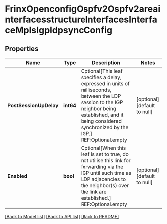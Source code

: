 # FrinxOpenconfigOspfv2Ospfv2areainterfacesstructureInterfacesInterfaceMplsIgpldpsyncConfig

## Properties
Name | Type | Description | Notes
------------ | ------------- | ------------- | -------------
**PostSessionUpDelay** | **int64** | Optional[This leaf specifies a delay, expressed in units of milliseconds, between the LDP session to the IGP neighbor being established, and it being considered synchronized by the IGP.] REF:Optional.empty | [optional] [default to null]
**Enabled** | **bool** | Optional[When this leaf is set to true, do not utilise this link for forwarding via the IGP until such time as LDP adjacencies to the neighbor(s) over the link are established.] REF:Optional.empty | [optional] [default to null]

[[Back to Model list]](../README.md#documentation-for-models) [[Back to API list]](../README.md#documentation-for-api-endpoints) [[Back to README]](../README.md)


